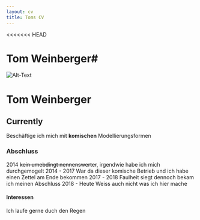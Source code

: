 ```yaml
---
layout: cv
title: Toms CV
---
```


<<<<<<< HEAD
# Tom Weinberger#
<img src="D:\Informatik\Semester 3\OSSE\Aufgabe4\GitKlonRepo\Einkaufsliste\Gin.jpg" alt="Alt-Text" title="Ttitle" />


# Tom Weinberger #

## Currently ##

Beschäftige ich mich mit **komischen** Modellierungsformen

### Abschluss ###
2014 ~~kein umebdingt nennenswerter~~, irgendwie habe  ich mich durchgemogelt
2014 - 2017 War da dieser komische Betrieb und ich habe einen Zettel am Ende bekommen
2017 - 2018 Faulheit siegt dennoch bekam ich meinen Abschluss
2018 - Heute Weiss auch  nicht was ich hier mache
#### Interessen ####

Ich laufe gerne duch den Regen
